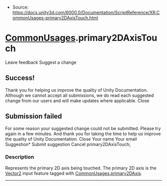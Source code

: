 * Source: https://docs.unity3d.com/6000.0/Documentation/ScriptReference/XR.CommonUsages-primary2DAxisTouch.html

#  [CommonUsages](https://docs.unity3d.com/6000.0/Documentation/ScriptReference/XR.CommonUsages.html).primary2DAxisTouch
Leave feedback
Suggest a change
## Success!
Thank you for helping us improve the quality of Unity Documentation. Although we cannot accept all submissions, we do read each suggested change from our users and will make updates where applicable.
Close
## Submission failed
For some reason your suggested change could not be submitted. Please <a>try again</a> in a few minutes. And thank you for taking the time to help us improve the quality of Unity Documentation.
Close
Your name Your email Suggestion* Submit suggestion
Cancel
primary2DAxisTouch; 
### Description
Represents the primary 2D axis being touched.
The primary 2D axis is the [Vector2](https://docs.unity3d.com/6000.0/Documentation/ScriptReference/Vector2.html) input feature tagged with [CommonUsages.primary2DAxis](https://docs.unity3d.com/6000.0/Documentation/ScriptReference/XR.CommonUsages-primary2DAxis.html).
* * *
